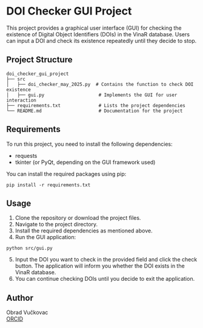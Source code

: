 # DOI Checker GUI Project

This project provides a graphical user interface (GUI) for checking the existence of Digital Object Identifiers (DOIs) in the VinaR database. Users can input a DOI and check its existence repeatedly until they decide to stop.

## Project Structure

```
doi_checker_gui_project
├── src
│   ├── doi_checker_may_2025.py  # Contains the function to check DOI existence
│   ├── gui.py                    # Implements the GUI for user interaction
├── requirements.txt              # Lists the project dependencies
└── README.md                     # Documentation for the project
```

## Requirements

To run this project, you need to install the following dependencies:

- requests
- tkinter (or PyQt, depending on the GUI framework used)

You can install the required packages using pip:

```
pip install -r requirements.txt
```

## Usage

1. Clone the repository or download the project files.
2. Navigate to the project directory.
3. Install the required dependencies as mentioned above.
4. Run the GUI application:

```
python src/gui.py
```

5. Input the DOI you want to check in the provided field and click the check button. The application will inform you whether the DOI exists in the VinaR database.
6. You can continue checking DOIs until you decide to exit the application.

## Author

Obrad Vučkovac  
[ORCID](https://orcid.org/0000-0001-5616-2680)